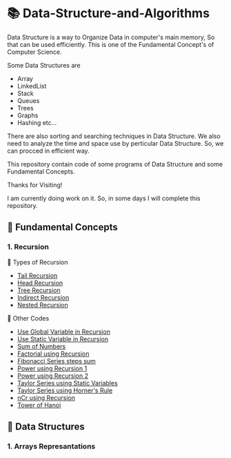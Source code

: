 # :books: Data-Structure-and-Algorithms
Data Structure is a way to Organize Data in computer's main memory, So that can be used efficiently. This is one of the Fundamental Concept's of Computer Science.

Some Data Structures are
* Array
* LinkedList
* Stack
* Queues
* Trees
* Graphs
* Hashing
etc...

There are also sorting and searching techniques in Data Structure. We also need to analyze the time and space use by perticular Data Structure. So, we can procced in efficient way.

This repository contain code of some programs of Data Structure and some Fundamental Concepts.

Thanks for Visiting!

I am currently doing work on it. So, in some days I will complete this repository.

## :book: Fundamental Concepts
### 1. Recursion
  
  :blue_book: Types of Recursion
  * [Tail Recursion](https://github.com/devarshitrivedi01/DSA-nerd/blob/main/Recursion/Tail%20Recursion)
  * [Head Recursion](https://github.com/devarshitrivedi01/DSA-nerd/blob/main/Recursion/Head%20Recursion)
  * [Tree Recursion](https://github.com/devarshitrivedi01/DSA-nerd/blob/main/Recursion/Tree%20Recursion)
  * [Indirect Recursion](https://github.com/devarshitrivedi01/DSA-nerd/blob/main/Recursion/Indirect%20Recursion)
  * [Nested Recursion](https://github.com/devarshitrivedi01/DSA-nerd/blob/main/Recursion/Nested%20Recursion)
  
  :blue_book: Other Codes
  * [Use Global Variable in Recursion](https://github.com/devarshitrivedi01/DSA-nerd/blob/main/Recursion/Use%20Global%20Variable%20in%20Recursion)
  * [Use Static Variable in Recursion](https://github.com/devarshitrivedi01/DSA-nerd/blob/main/Recursion/Use%20Static%20Variable%20in%20Recursion)
  * [Sum of Numbers](https://github.com/devarshitrivedi01/DSA-nerd/blob/main/Recursion/Sum%20of%20Numbers)
  * [Factorial using Recursion](https://github.com/devarshitrivedi01/DSA-nerd/blob/main/Recursion/Factorial%20Using%20Recursion)
  * [Fibonacci Series steps sum](https://github.com/devarshitrivedi01/DSA-nerd/blob/main/Recursion/Fibonacci%20Series%20Steps%20Sum)
  * [Power using Recursion 1](https://github.com/devarshitrivedi01/DSA-nerd/blob/main/Recursion/Power%20using%20Recursion%201)
  * [Power using Recursion 2](https://github.com/devarshitrivedi01/DSA-nerd/blob/main/Recursion/Power%20using%20Recursion%202)
  * [Taylor Series using Static Variables](https://github.com/devarshitrivedi01/DSA-nerd/blob/main/Recursion/Tailor%20Series%20using%20Static%20Variable)
  * [Taylor Series using Horner's Rule](https://github.com/devarshitrivedi01/DSA-nerd/blob/main/Recursion/Taylor%20Series%20using%20Horner's%20Rule)
  * [nCr using Recursion](https://github.com/devarshitrivedi01/DSA-nerd/blob/main/Recursion/nCr%20using%20Recursion)
  * [Tower of Hanoi](https://github.com/devarshitrivedi01/DSA-nerd/blob/main/Recursion/Tower%20of%20Hanoi)
  
  ## :book: Data Structures
  ### 1. Arrays Represantations
